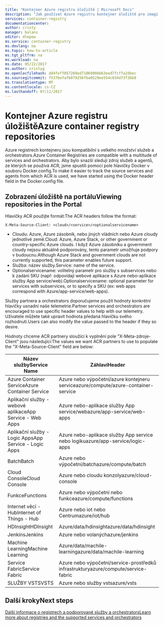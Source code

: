 ```yaml
---
title: "Kontejner Azure registru úložiště | Microsoft Docs"
description: "Jak používat Azure registru kontejner úložiště pro imagí Dockeru"
services: container-registry
documentationcenter: 
author: cristy
manager: balans
editor: dlepow
ms.service: container-registry
ms.devlang: na
ms.topic: how-to-article
ms.tgt_pltfrm: na
ms.workload: na
ms.date: 05/22/2017
ms.author: cristyg
ms.openlocfilehash: dd4feff057269ed7106990bb63eed7fcffa2dbec
ms.sourcegitcommit: f537befafb079256fba0529ee554c034d73f36b0
ms.translationtype: MT
ms.contentlocale: cs-CZ
ms.lasthandoff: 07/11/2017
---
```

# <a name="azure-container-registry-repositories"></a><span data-ttu-id="945d8-103">Kontejner Azure registru úložiště</span><span class="sxs-lookup"><span data-stu-id="945d8-103">Azure container registry repositories</span></span>

<span data-ttu-id="945d8-104">Azure registrech kontejneru jsou kompatibilní s velkého množství služeb a orchestrators.</span><span class="sxs-lookup"><span data-stu-id="945d8-104">Azure Container Registries are compatible with a multitude of services and orchestrators.</span></span> <span data-ttu-id="945d8-105">Aby bylo snazší sledují zdroj služeb a agentů, ze kterých se používá ACR, jsme spustili pomocí pole hlavičky Docker v souboru Docker.config.</span><span class="sxs-lookup"><span data-stu-id="945d8-105">To make it easier to track the source services and agents from which ACR is used, we have started using the Docker header field in the Docker.config file.</span></span>



## <a name="viewing-repositories-in-the-portal"></a><span data-ttu-id="945d8-106">Zobrazení úložiště na portálu</span><span class="sxs-lookup"><span data-stu-id="945d8-106">Viewing repositories in the Portal</span></span>

<span data-ttu-id="945d8-107">Hlavičky ACR použijte formát:</span><span class="sxs-lookup"><span data-stu-id="945d8-107">The ACR headers follow the format:</span></span>
```
X-Meta-Source-Client: <cloud>/<service>/<optionalservicename>
```

* <span data-ttu-id="945d8-108">Cloudu: Azure, Azure zásobník, nebo jiných vládních nebo Azure cloudy jednotlivé země.</span><span class="sxs-lookup"><span data-stu-id="945d8-108">Cloud: Azure, Azure Stack, or other government or country-specific Azure clouds.</span></span> <span data-ttu-id="945d8-109">I když Azure zásobníku a government cloudy nejsou aktuálně podporovány, tento parametr umožňuje podpory v budoucnu.</span><span class="sxs-lookup"><span data-stu-id="945d8-109">Although Azure Stack and government clouds are not currently supported, this parameter enables future support.</span></span>
* <span data-ttu-id="945d8-110">Služba: název služby.</span><span class="sxs-lookup"><span data-stu-id="945d8-110">Service: name of the service.</span></span>
* <span data-ttu-id="945d8-111">Optionalservicename: volitelný parametr pro služby s subservices nebo k zadání SKU (např: odpovídají webové aplikace s Azure nebo-aplikace služby App service/web).</span><span class="sxs-lookup"><span data-stu-id="945d8-111">Optionalservicename: optional parameter for services with subservices, or to specify a SKU (ex: web apps correspond with Azure/app-service/web-apps).</span></span>

<span data-ttu-id="945d8-112">Služby partnera a orchestrators doporučujeme použít hodnoty konkrétní hlavičky usnadní naše telemetrie.</span><span class="sxs-lookup"><span data-stu-id="945d8-112">Partner services and orchestrators are encouraged to use specific header values to help with our telemetry.</span></span> <span data-ttu-id="945d8-113">Uživatele můžete také upravit hodnota předaná hlavičku svého rozhodnutí.</span><span class="sxs-lookup"><span data-stu-id="945d8-113">Users can also modify the value passed to the header if they so desire.</span></span>

<span data-ttu-id="945d8-114">Hodnoty chceme ACR partnery sloužící k vyplnění pole "X-Meta-zdroje-Client" jsou následující:</span><span class="sxs-lookup"><span data-stu-id="945d8-114">The values we want ACR partners to use to populate the "X-Meta-Source-Client" field are below:</span></span>

| <span data-ttu-id="945d8-115">Název služby</span><span class="sxs-lookup"><span data-stu-id="945d8-115">Service Name</span></span>              | <span data-ttu-id="945d8-116">Záhlaví</span><span class="sxs-lookup"><span data-stu-id="945d8-116">Header</span></span>                                |
| ------------------------- | ------------------------------------- |
| <span data-ttu-id="945d8-117">Azure Container Service</span><span class="sxs-lookup"><span data-stu-id="945d8-117">Azure Container Service</span></span>   | <span data-ttu-id="945d8-118">Azure nebo výpočetní/azure kontejneru service</span><span class="sxs-lookup"><span data-stu-id="945d8-118">azure/compute/azure-container-service</span></span> |
| <span data-ttu-id="945d8-119">Aplikační služby - webové aplikace</span><span class="sxs-lookup"><span data-stu-id="945d8-119">App Service - Web Apps</span></span>    | <span data-ttu-id="945d8-120">Azure nebo-aplikace služby App service/web</span><span class="sxs-lookup"><span data-stu-id="945d8-120">azure/app-service/web-apps</span></span>            |
| <span data-ttu-id="945d8-121">Aplikační služby - Logic Apps</span><span class="sxs-lookup"><span data-stu-id="945d8-121">App Service - Logic Apps</span></span>  | <span data-ttu-id="945d8-122">Azure nebo-aplikace služby App service nebo logiku</span><span class="sxs-lookup"><span data-stu-id="945d8-122">azure/app-service/logic-apps</span></span>          |
| <span data-ttu-id="945d8-123">Batch</span><span class="sxs-lookup"><span data-stu-id="945d8-123">Batch</span></span>                     | <span data-ttu-id="945d8-124">Azure nebo výpočetní/batch</span><span class="sxs-lookup"><span data-stu-id="945d8-124">azure/compute/batch</span></span>                   |
| <span data-ttu-id="945d8-125">Cloud Console</span><span class="sxs-lookup"><span data-stu-id="945d8-125">Cloud Console</span></span>             | <span data-ttu-id="945d8-126">Azure nebo cloudu konzoly</span><span class="sxs-lookup"><span data-stu-id="945d8-126">azure/cloud-console</span></span>                   |
| <span data-ttu-id="945d8-127">Funkce</span><span class="sxs-lookup"><span data-stu-id="945d8-127">Functions</span></span>                 | <span data-ttu-id="945d8-128">Azure nebo výpočetní nebo funkce</span><span class="sxs-lookup"><span data-stu-id="945d8-128">azure/compute/functions</span></span>               |
| <span data-ttu-id="945d8-129">Internet věcí - Hub</span><span class="sxs-lookup"><span data-stu-id="945d8-129">Internet of Things - Hub</span></span>  | <span data-ttu-id="945d8-130">Azure nebo iot nebo Centrum</span><span class="sxs-lookup"><span data-stu-id="945d8-130">azure/iot/hub</span></span>                         |
| <span data-ttu-id="945d8-131">HDInsight</span><span class="sxs-lookup"><span data-stu-id="945d8-131">HDInsight</span></span>                 | <span data-ttu-id="945d8-132">Azure/data/hdinsight</span><span class="sxs-lookup"><span data-stu-id="945d8-132">azure/data/hdinsight</span></span>                  |
| <span data-ttu-id="945d8-133">Jenkins</span><span class="sxs-lookup"><span data-stu-id="945d8-133">Jenkins</span></span>                   | <span data-ttu-id="945d8-134">Azure nebo volaných</span><span class="sxs-lookup"><span data-stu-id="945d8-134">azure/jenkins</span></span>                         |
| <span data-ttu-id="945d8-135">Machine Learning</span><span class="sxs-lookup"><span data-stu-id="945d8-135">Machine Learning</span></span>          | <span data-ttu-id="945d8-136">Azure/data/machile-learning</span><span class="sxs-lookup"><span data-stu-id="945d8-136">azure/data/machile-learning</span></span>           |
| <span data-ttu-id="945d8-137">Service Fabric</span><span class="sxs-lookup"><span data-stu-id="945d8-137">Service Fabric</span></span>            | <span data-ttu-id="945d8-138">Azure nebo výpočetní/service-prostředků infrastruktury</span><span class="sxs-lookup"><span data-stu-id="945d8-138">azure/compute/service-fabric</span></span>          |
| <span data-ttu-id="945d8-139">SLUŽBY VSTS</span><span class="sxs-lookup"><span data-stu-id="945d8-139">VSTS</span></span>                      | <span data-ttu-id="945d8-140">Azure nebo služby vsts</span><span class="sxs-lookup"><span data-stu-id="945d8-140">azure/vsts</span></span>                            |


## <a name="next-steps"></a><span data-ttu-id="945d8-141">Další kroky</span><span class="sxs-lookup"><span data-stu-id="945d8-141">Next steps</span></span>
[<span data-ttu-id="945d8-142">Další informace o registrech a podporované služby a orchestrators</span><span class="sxs-lookup"><span data-stu-id="945d8-142">Learn more about registries and the supported services and orchestrators</span></span>](container-registry-intro.md)
